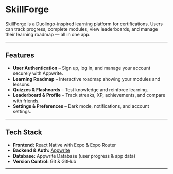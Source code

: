 # SkillForge

SkillForge is a Duolingo-inspired learning platform for certifications. Users can track progress, complete modules, view leaderboards, and manage their learning roadmap — all in one app.  

---

##  Features

- **User Authentication** – Sign up, log in, and manage your account securely with Appwrite.  
- **Learning Roadmap** – Interactive roadmap showing your modules and lessons.  
- **Quizzes & Flashcards** – Test knowledge and reinforce learning.  
- **Leaderboard & Profile** – Track streaks, XP, achievements, and compare with friends.  
- **Settings & Preferences** – Dark mode, notifications, and account settings.  

---

## Tech Stack

- **Frontend:** React Native with Expo & Expo Router  
- **Backend & Auth:** [Appwrite](https://appwrite.io/)  
- **Database:** Appwrite Database (user progress & app data)  
- **Version Control:** Git & GitHub  

---

